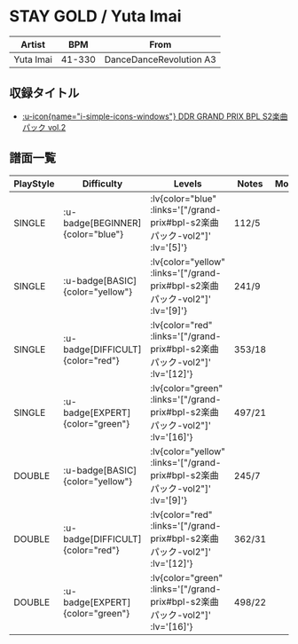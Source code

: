 # STAY GOLD / Yuta Imai

|Artist|BPM|From|
|------|---|----|
|Yuta Imai|41-330|DanceDanceRevolution A3|

## 収録タイトル

- [ :u-icon{name="i-simple-icons-windows"} DDR GRAND PRIX BPL S2楽曲パック vol.2](/grand-prix#bpl-s2楽曲パック-vol2)

## 譜面一覧

|PlayStyle|Difficulty|Levels|Notes|Movie|
|---------|----------|------|-----|-----|
|SINGLE| :u-badge[BEGINNER]{color="blue"} | :lv{color="blue" :links='["/grand-prix#bpl-s2楽曲パック-vol2"]' :lv='[5]'} |112/5||
|SINGLE| :u-badge[BASIC]{color="yellow"} | :lv{color="yellow" :links='["/grand-prix#bpl-s2楽曲パック-vol2"]' :lv='[9]'} |241/9||
|SINGLE| :u-badge[DIFFICULT]{color="red"} | :lv{color="red" :links='["/grand-prix#bpl-s2楽曲パック-vol2"]' :lv='[12]'} |353/18||
|SINGLE| :u-badge[EXPERT]{color="green"} | :lv{color="green" :links='["/grand-prix#bpl-s2楽曲パック-vol2"]' :lv='[16]'} |497/21||
|DOUBLE| :u-badge[BASIC]{color="yellow"} | :lv{color="yellow" :links='["/grand-prix#bpl-s2楽曲パック-vol2"]' :lv='[9]'} |245/7||
|DOUBLE| :u-badge[DIFFICULT]{color="red"} | :lv{color="red" :links='["/grand-prix#bpl-s2楽曲パック-vol2"]' :lv='[12]'} |362/31||
|DOUBLE| :u-badge[EXPERT]{color="green"} | :lv{color="green" :links='["/grand-prix#bpl-s2楽曲パック-vol2"]' :lv='[16]'} |498/22||
